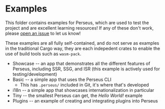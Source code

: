 # Examples

This folder contains examples for Perseus, which are used to test the project and are excellent learning resources! If any of these don't work, please [open an issue](https://github.com/arctic-hen7/perseus/issues/choose) to let us know!

These examples are all fully self-contained, and do not serve as examples in the traditional Cargo way, they are each indepedent crates to enable the use of build tools such as `wasm-pack`.

-   Showcase -- an app that demonstrates all the different features of Perseus, including SSR, SSG, and ISR (this example is actively used for testing/development)
-   Basic -- a simple app that uses the Perseus CLI
    -   This has `.perseus/` included in Git, it's where that's developed
-   i18n -- a simple app that showcases internationalization in particular
-   Tiny -- the smallest Perseus can get, the _Hello World!_ example
-   Plugins -- an example of creating and integrating plugins into Perseus
